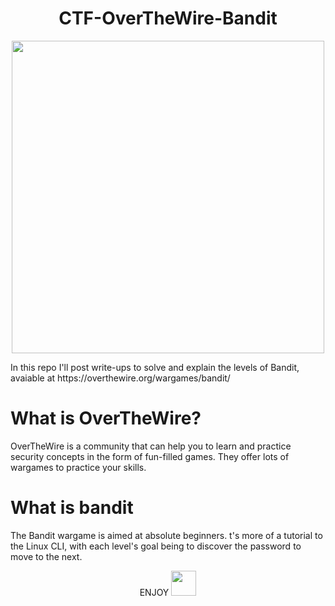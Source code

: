 <h1 align="center">
  CTF-OverTheWire-Bandit
</h1>

<p align="center">
 <img src="https://user-images.githubusercontent.com/53615807/101657981-94eb1e80-3a55-11eb-91c5-55e1a1c93545.png" width="500" align="center">
</p>
In this repo I'll post write-ups to solve and explain the levels of Bandit, avaiable at https://overthewire.org/wargames/bandit/

# What is OverTheWire?

OverTheWire is a community that can help you to learn and practice security concepts in the form of fun-filled games. They offer lots of wargames to practice your skills.

# What is bandit
The Bandit wargame is aimed at absolute beginners. t's more of a tutorial to the Linux CLI, with each level's goal being to discover the password to move to the next.



<p align="center">
ENJOY 
   <img src="https://pngimage.net/wp-content/uploads/2018/06/hacker-mask-png-1.png" width="40px" margin = "30px">

</p>
